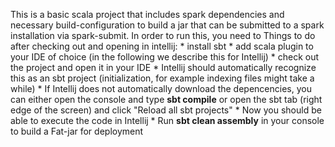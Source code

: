 This is a basic scala project that includes spark dependencies and necessary build-configuration to build a jar that can be submitted to a spark installation via spark-submit. In order to run this, you need to
Things to do after checking out and opening in intellij:
    * install sbt
    * add scala plugin to your IDE of choice (in the following we describe this for Intellij)
    * check out the project and open it in your IDE
    * Intellij should automatically recognize this as an sbt project (initialization, for example indexing files might take a while)
    * If Intellij does not automatically download the depencencies, you can either open the console and type **sbt compile** or open the sbt tab (right edge of the screen) and click "Reload all sbt projects"
    * Now you should be able to execute the code in Intellij
    * Run **sbt clean assembly** in your console to build a Fat-jar for deployment 
